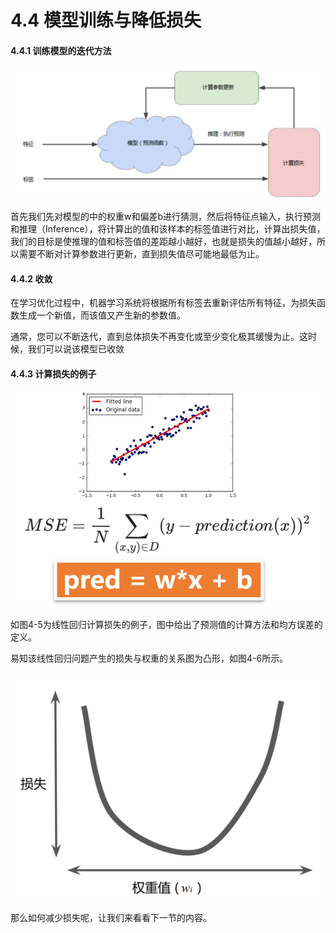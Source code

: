 # 4.4 模型训练与降低损失

#### **4.4.1 训练模型的迭代方法**

![&#x56FE;4-4 &#x8BAD;&#x7EC3;&#x6A21;&#x578B;&#x7684;&#x8FED;&#x4EE3;&#x8FC7;&#x7A0B;](../.gitbook/assets/tu-pian-2.png)

首先我们先对模型的中的权重w和偏差b进行猜测，然后将特征点输入，执行预测和推理（Inference），将计算出的值和该样本的标签值进行对比，计算出损失值，我们的目标是使推理的值和标签值的差距越小越好，也就是损失的值越小越好，所以需要不断对计算参数进行更新，直到损失值尽可能地最低为止。

#### 4.4.2 收敛

在学习优化过程中，机器学习系统将根据所有标签去重新评估所有特征，为损失函数生成一个新值，而该值又产生新的参数值。

通常，您可以不断迭代，直到总体损失不再变化或至少变化极其缓慢为止。这时候，我们可以说该模型已收敛

#### 4.4.3 计算损失的例子

![&#x56FE;4-5 &#x8BA1;&#x7B97;&#x635F;&#x5931;&#x7684;&#x4F8B;&#x5B50;](../.gitbook/assets/1%20%281%29.PNG)

如图4-5为线性回归计算损失的例子，图中给出了预测值的计算方法和均方误差的定义。

易知该线性回归问题产生的损失与权重的关系图为凸形，如图4-6所示。

![&#x56FE; 4-6 &#x635F;&#x5931;&#x548C;&#x6743;&#x91CD;&#x503C;&#x7684;&#x5173;&#x7CFB;](../.gitbook/assets/tu-pian-3%20%282%29.png)

那么如何减少损失呢，让我们来看看下一节的内容。

